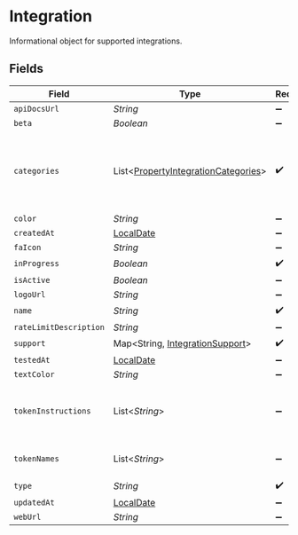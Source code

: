 # Integration

Informational object for supported integrations.


## Fields

| Field                                                                                       | Type                                                                                        | Required                                                                                    | Description                                                                                 |
| ------------------------------------------------------------------------------------------- | ------------------------------------------------------------------------------------------- | ------------------------------------------------------------------------------------------- | ------------------------------------------------------------------------------------------- |
| `apiDocsUrl`                                                                                | *String*                                                                                    | :heavy_minus_sign:                                                                          | N/A                                                                                         |
| `beta`                                                                                      | *Boolean*                                                                                   | :heavy_minus_sign:                                                                          | N/A                                                                                         |
| `categories`                                                                                | List<[PropertyIntegrationCategories](../../models/shared/PropertyIntegrationCategories.md)> | :heavy_check_mark:                                                                          | The categories of support solutions that this integration has                               |
| `color`                                                                                     | *String*                                                                                    | :heavy_minus_sign:                                                                          | N/A                                                                                         |
| `createdAt`                                                                                 | [LocalDate](https://docs.oracle.com/javase/8/docs/api/java/time/LocalDate.html)             | :heavy_minus_sign:                                                                          | N/A                                                                                         |
| `faIcon`                                                                                    | *String*                                                                                    | :heavy_minus_sign:                                                                          | N/A                                                                                         |
| `inProgress`                                                                                | *Boolean*                                                                                   | :heavy_check_mark:                                                                          | N/A                                                                                         |
| `isActive`                                                                                  | *Boolean*                                                                                   | :heavy_minus_sign:                                                                          | N/A                                                                                         |
| `logoUrl`                                                                                   | *String*                                                                                    | :heavy_minus_sign:                                                                          | N/A                                                                                         |
| `name`                                                                                      | *String*                                                                                    | :heavy_check_mark:                                                                          | N/A                                                                                         |
| `rateLimitDescription`                                                                      | *String*                                                                                    | :heavy_minus_sign:                                                                          | N/A                                                                                         |
| `support`                                                                                   | Map<String, [IntegrationSupport](../../models/shared/IntegrationSupport.md)>                | :heavy_check_mark:                                                                          | N/A                                                                                         |
| `testedAt`                                                                                  | [LocalDate](https://docs.oracle.com/javase/8/docs/api/java/time/LocalDate.html)             | :heavy_minus_sign:                                                                          | N/A                                                                                         |
| `textColor`                                                                                 | *String*                                                                                    | :heavy_minus_sign:                                                                          | N/A                                                                                         |
| `tokenInstructions`                                                                         | List<*String*>                                                                              | :heavy_minus_sign:                                                                          | instructions for the user on how to find the token/key                                      |
| `tokenNames`                                                                                | List<*String*>                                                                              | :heavy_minus_sign:                                                                          | if auth_types = 'token'                                                                     |
| `type`                                                                                      | *String*                                                                                    | :heavy_check_mark:                                                                          | N/A                                                                                         |
| `updatedAt`                                                                                 | [LocalDate](https://docs.oracle.com/javase/8/docs/api/java/time/LocalDate.html)             | :heavy_minus_sign:                                                                          | N/A                                                                                         |
| `webUrl`                                                                                    | *String*                                                                                    | :heavy_minus_sign:                                                                          | N/A                                                                                         |